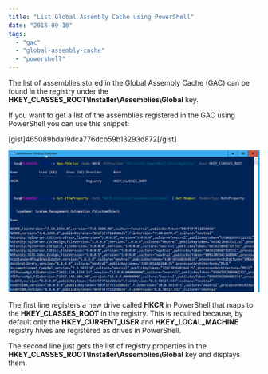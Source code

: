 ```yaml
---
title: "List Global Assembly Cache using PowerShell"
date: "2018-09-10"
tags: 
  - "gac"
  - "global-assembly-cache"
  - "powershell"
---
```


The list of assemblies stored in the Global Assembly Cache (GAC) can be found in the registry under the **HKEY\_CLASSES\_ROOT\\Installer\\Assemblies\\Global** key.

If you want to get a list of the assemblies registered in the GAC using PowerShell you can use this snippet:

\[gist\]465089bda19dca776dcb59b13293d872\[/gist\]

![ss_gac_getcontent](images/ss_gac_getcontent.png)

The first line registers a new drive called **HKCR** in PowerShell that maps to the **HKEY\_CLASSES\_ROOT** in the registry. This is required because, by default only the **HKEY\_CURRENT\_USER** and **HKEY\_LOCAL\_MACHINE** registry hives are registered as drives in PowerShell.

The second line just gets the list of registry properties in the **HKEY\_CLASSES\_ROOT\\Installer\\Assemblies\\Global** key and displays them.
